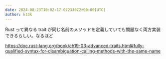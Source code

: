 ```yaml
---
date: 2024-08-23T10:02:17.07233672+00:00[UTC]
author: kt3k
---
```

Rust って異なる trait が同じ名前のメソッドを定義していても問題なく両方実装できるらしい。なるほど

https://doc.rust-lang.org/book/ch19-03-advanced-traits.html#fully-qualified-syntax-for-disambiguation-calling-methods-with-the-same-name

